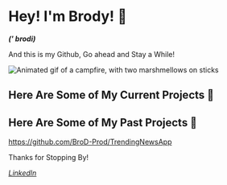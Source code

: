 # Hey! I'm Brody! 👋

***(' brodi)***

And this is my Github, Go ahead and Stay a While!

![Animated gif of a campfire, with two marshmellows on sticks](https://media.tenor.com/PPC6wmXT8ygAAAAj/adwise-summerwisefest.gif)

## Here Are Some of My Current Projects 🔻

## Here Are Some of My Past Projects 🔻

https://github.com/BroD-Prod/TrendingNewsApp

Thanks for Stopping By! 

[*LinkedIn*](www.linkedin.com/in/brody-roth-b922a3302)
